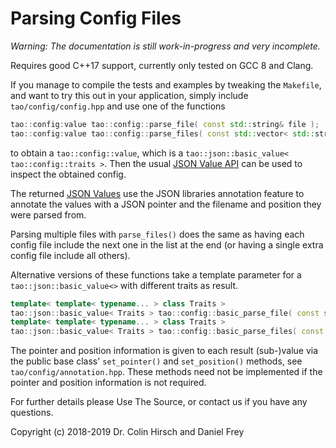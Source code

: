 # Parsing Config Files

*Warning: The documentation is still work-in-progress and very incomplete.*

Requires good C++17 support, currently only tested on GCC 8 and Clang.

If you manage to compile the tests and examples by tweaking the `Makefile`, and want to try this out in your application, simply include `tao/config/config.hpp` and use one of the functions

```c++
tao::config:value tao::config::parse_file( const std::string& file );
tao::config:value tao::config::parse_files( const std::vector< std::string >& files );
```

to obtain a `tao::config::value`, which is a `tao::json::basic_value< tao::config::traits >`.
Then the usual [JSON Value API](https://github.com/taocpp/json) can be used to inspect the obtained config.

The returned [JSON Values](https://github.com/taocpp/json) use the JSON libraries annotation feature to annotate the values with a JSON pointer and the filename and position they were parsed from.

Parsing multiple files with `parse_files()` does the same as having each config file include the next one in the list at the end (or having a single extra config file include all others).

Alternative versions of these functions take a template parameter for a `tao::json::basic_value<>` with different traits as result.

```c++
template< template< typename... > class Traits >
tao::json::basic_value< Traits > tao::config::basic_parse_file( const std::string& file );
template< template< typename... > class Traits >
tao::json::basic_value< Traits > tao::config::basic_parse_files( const std::vector< std::string >& files );
```

The pointer and position information is given to each result (sub-)value via the public base class' `set_pointer()` and `set_position()` methods, see `tao/config/annotation.hpp`.
These methods need not be implemented if the pointer and position information is not required.

For further details please Use The Source, or contact us if you have any questions.

Copyright (c) 2018-2019 Dr. Colin Hirsch and Daniel Frey
